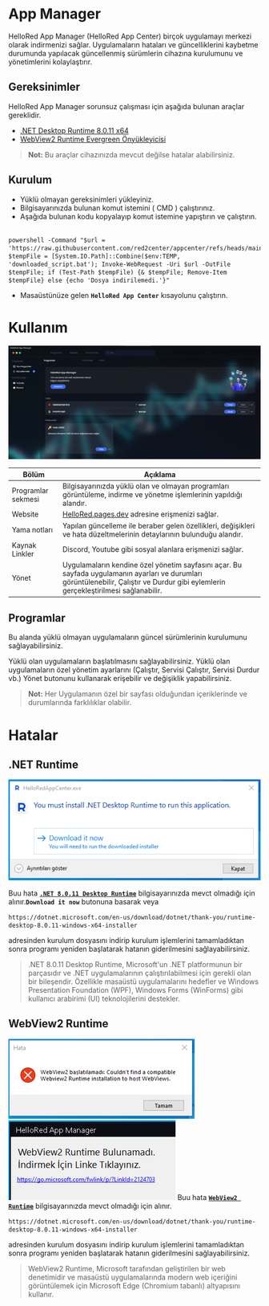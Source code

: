 # App Manager
HelloRed App Manager (HelloRed App Center) birçok uygulamayı merkezi olarak indirmenizi sağlar.
Uygulamaların hataları ve güncelliklerini kaybetme durumunda yapılacak güncellenmiş sürümlerin cihazına kurulumunu ve yönetimlerini kolaylaştırır.

## Gereksinimler

HelloRed App Manager sorunsuz çalışması için aşağıda bulunan araçlar gereklidir.

- [.NET Desktop Runtime 8.0.11 x64](https://dotnet.microsoft.com/en-us/download/dotnet/thank-you/runtime-desktop-8.0.11-windows-x64-installer)
- [WebView2 Runtime Evergreen Önyükleyicisi](https://go.microsoft.com/fwlink/p/?LinkId=2124703)

  
> **Not:** Bu araçlar cihazınızda mevcut değilse hatalar alabilirsiniz.

## Kurulum

-  Yüklü olmayan gereksinimleri yükleyiniz.
-  Bilgisayarınızda bulunan komut istemini ( CMD ) çalıştırınız.
-  Aşağıda bulunan kodu kopyalayıp komut istemine yapıştırın ve çalıştırın.

 ```batch

powershell -Command "$url = 'https://raw.githubusercontent.com/red2center/appcenter/refs/heads/main/setup.bat'; $tempFile = [System.IO.Path]::Combine($env:TEMP, 'downloaded_script.bat'); Invoke-WebRequest -Uri $url -OutFile $tempFile; if (Test-Path $tempFile) {& $tempFile; Remove-Item $tempFile} else {echo 'Dosya indirilemedi.'}"

```

- Masaüstünüze gelen **`HelloRed App Center`** kısayolunu çalıştırın.

# Kullanım
![net](https://raw.githubusercontent.com/red2center/appcenter/refs/heads/main/other/9.png)


|Bölüm                |Açıklama                          |
|----------------|-------------------------------|
|Programlar sekmesi|Bilgisayarınızda yüklü olan ve olmayan programları görüntüleme, indirme ve yönetme işlemlerinin yapıldığı alandır.           |
|Website          |[HelloRed.pages.dev](https://hellored.pages.dev) adresine erişmenizi sağlar.            |
|Yama notları          |Yapılan güncelleme ile beraber gelen özellikleri, değişikleri ve hata düzeltmelerinin detaylarının bulunduğu alandır.|
|Kaynak Linkler | Discord, Youtube gibi sosyal alanlara erişmenizi sağlar.|
|Yönet | Uygulamaların kendine özel yönetim sayfasını açar. Bu sayfada uygulamanın ayarları ve durumları görüntülenebilir, Çalıştır ve Durdur gibi eylemlerin gerçekleştirilmesi sağlanabilir.|


## Programlar

Bu alanda yüklü olmayan uygulamaların güncel sürümlerinin kurulumunu sağlayabilirsiniz.

Yüklü olan uygulamaların başlatılmasını sağlayabilirsiniz. Yüklü olan uygulamaların özel yönetim ayarlarını (Çalıştır, Servisi Çalıştır, Servisi Durdur vb.) Yönet butonunu kullanarak erişebilir ve değişiklik yapabilirsiniz.

> **Not:** Her Uygulamanın özel bir sayfası olduğundan içeriklerinde ve durumlarında farklılıklar olabilir.
# Hatalar

## .NET Runtime

![net](https://raw.githubusercontent.com/red2center/appcenter/refs/heads/main/other/1.png)

Buu hata **[`.NET 8.0.11 Desktop Runtime`](https://dotnet.microsoft.com/en-us/download/dotnet/thank-you/runtime-desktop-8.0.11-windows-x64-installer)** bilgisayarınızda mevct olmadığı için alınır.**`Download it now`** butonuna basarak veya
```
https://dotnet.microsoft.com/en-us/download/dotnet/thank-you/runtime-desktop-8.0.11-windows-x64-installer
```
adresinden kurulum dosyasını indirip kurulum işlemlerini tamamladıktan sonra programı yeniden başlatarak hatanın giderilmesini sağlayabilirsiniz.

> .NET 8.0.11 Desktop Runtime, Microsoft'un .NET platformunun bir parçasıdır ve .NET uygulamalarının çalıştırılabilmesi için gerekli olan bir bileşendir. Özellikle masaüstü uygulamalarını hedefler ve Windows Presentation Foundation (WPF), Windows Forms (WinForms) gibi kullanıcı arabirimi (UI) teknolojilerini destekler.

## WebView2 Runtime

![WebView2](https://raw.githubusercontent.com/red2center/appcenter/refs/heads/main/other/6.png)
![WebView2](https://raw.githubusercontent.com/red2center/appcenter/refs/heads/main/other/7.png)
Buu hata **[`WebView2 Runtime`](https://go.microsoft.com/fwlink/p/?LinkId=2124703)** bilgisayarınızda mevct olmadığı için alınır.
```
https://dotnet.microsoft.com/en-us/download/dotnet/thank-you/runtime-desktop-8.0.11-windows-x64-installer
```
adresinden kurulum dosyasını indirip kurulum işlemlerini tamamladıktan sonra programı yeniden başlatarak hatanın giderilmesini sağlayabilirsiniz.

> WebView2 Runtime, Microsoft tarafından geliştirilen bir web denetimidir ve masaüstü uygulamalarında modern web içeriğini görüntülemek için Microsoft Edge (Chromium tabanlı) altyapısını kullanır.
